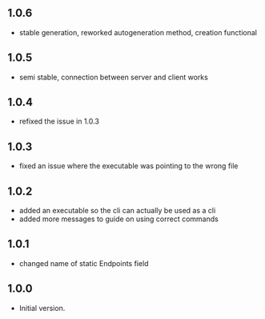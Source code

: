 ## 1.0.6
- stable generation, reworked autogeneration method, creation functional

## 1.0.5
- semi stable, connection between server and client works

## 1.0.4
- refixed the issue in 1.0.3

## 1.0.3
- fixed an issue where the executable was pointing to the wrong file

## 1.0.2
- added an executable so the cli can actually be used as a cli
- added more messages to guide on using correct commands
## 1.0.1
- changed name of static Endpoints field

## 1.0.0

- Initial version.
